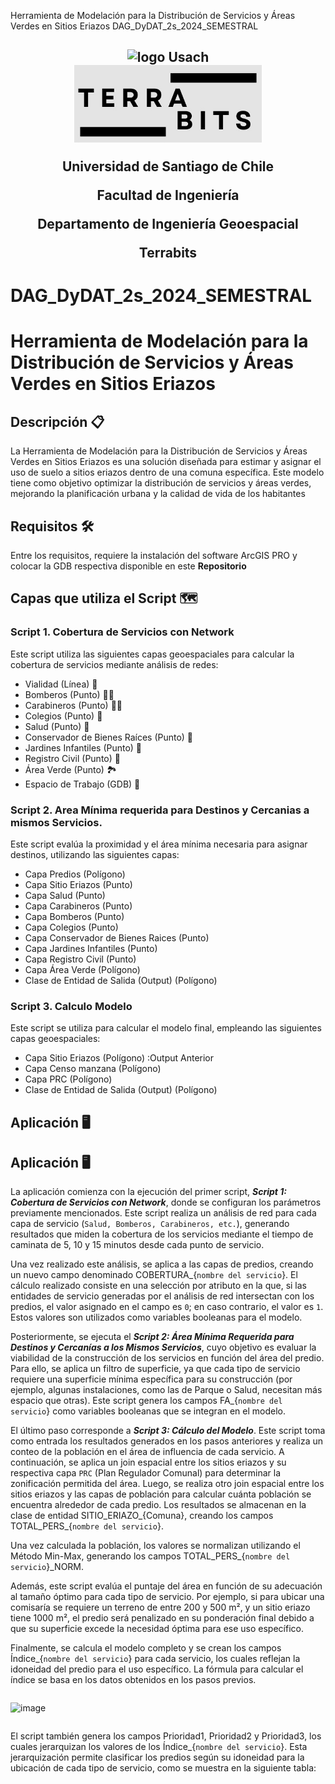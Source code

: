Herramienta de Modelación para la Distribución de Servicios y  Áreas Verdes en Sitios Eriazos
DAG_DyDAT_2s_2024_SEMESTRAL
<h2 align="center">
  <div>
  <img width="200" src="https://upload.wikimedia.org/wikipedia/commons/d/d9/Usach_P1.png" alt="logo Usach">
  </div>
 
  <img width= "300" src="https://github.com/noemiconcha/-Herramienta-de-Modelaci-n-para-la-Distribuci-n-de-Servicios-y-reas-Verdes-en-Sitios-Eriazos-/blob/main/Imagen%20de%20WhatsApp%202025-01-07%20a%20las%2018.43.05_e50f79a8.jpg" alt= "terrabits">

  <p>Universidad de Santiago de Chile
<p>Facultad de Ingeniería
<p>Departamento de Ingeniería Geoespacial
<p> Terrabits

# DAG_DyDAT_2s_2024_SEMESTRAL
# Herramienta de Modelación para la Distribución de Servicios y  Áreas Verdes en Sitios Eriazos
## Descripción 📋
<p>La Herramienta de Modelación para la Distribución de Servicios y Áreas Verdes en Sitios Eriazos es una solución diseñada para estimar y asignar el uso de suelo a sitios eriazos dentro de una comuna específica. Este modelo tiene como objetivo optimizar la distribución de servicios y áreas verdes, mejorando la planificación urbana y la calidad de vida de los habitantes
</p>

## Requisitos 🛠️
Entre los requisitos, requiere la instalación del software ArcGIS PRO y colocar la GDB respectiva disponible en este **Repositorio**

## Capas que utiliza el Script 🗺️

### Script 1. Cobertura de Servicios con Network
Este script utiliza las siguientes capas geoespaciales para calcular la cobertura de servicios mediante análisis de redes:
* Vialidad (Línea) 🚙
* Bomberos (Punto) 🧑‍🚒
* Carabineros (Punto) 👮‍♂️
* Colegios (Punto) 🏫 
* Salud (Punto) 🏥
* Conservador de Bienes Raíces (Punto) 🏢
* Jardines Infantiles (Punto) 🧸
* Registro Civil (Punto) 📝
* Área Verde (Punto) 🏞️
* Espacio de Trabajo (GDB) 📂

### Script 2. Area Mínima requerida para Destinos y Cercanias a mismos Servicios.
Este script evalúa la proximidad y el área mínima necesaria para asignar destinos, utilizando las siguientes capas:
* Capa Predios (Polígono)
* Capa Sitio Eriazos (Punto)
* Capa Salud (Punto)
* Capa Carabineros (Punto)
* Capa Bomberos (Punto)
* Capa Colegios (Punto)
* Capa Conservador de Bienes Raices (Punto)
* Capa Jardines Infantiles (Punto)
* Capa Registro Civil (Punto)
* Capa Área Verde (Polígono)
* Clase de Entidad de Salida (Output) (Polígono)
### Script 3. Calculo Modelo
Este script se utiliza para calcular el modelo final, empleando las siguientes capas geoespaciales:
* Capa Sitio Eriazos (Polígono) :Output Anterior
* Capa Censo manzana (Polígono)
* Capa PRC (Polígono)
* Clase de Entidad de Salida (Output) (Polígono)

  
  
## Aplicación 🖥️


## Aplicación 🖥️
La aplicación comienza con la ejecución del primer script, ***Script 1: Cobertura de Servicios con Network***, donde se configuran los parámetros previamente mencionados. Este script realiza un análisis de red para cada capa de servicio (``Salud, Bomberos, Carabineros, etc.``), generando resultados que miden la cobertura de los servicios mediante el tiempo de caminata de 5, 10 y 15 minutos desde cada punto de servicio.

Una vez realizado este análisis, se aplica a las capas de predios, creando un nuevo campo denominado COBERTURA_{``nombre del servicio``}. El cálculo realizado consiste en una selección por atributo en la que, si las entidades de servicio generadas por el análisis de red intersectan con los predios, el valor asignado en el campo es `0`; en caso contrario, el valor es `1`. Estos valores son utilizados como variables booleanas para el modelo.

Posteriormente, se ejecuta el ***Script 2: Área Mínima Requerida para Destinos y Cercanías a los Mismos Servicios***, cuyo objetivo es evaluar la viabilidad de la construcción de los servicios en función del área del predio. Para ello, se aplica un filtro de superficie, ya que cada tipo de servicio requiere una superficie mínima específica para su construcción (por ejemplo, algunas instalaciones, como las de Parque o Salud, necesitan más espacio que otras). Este script genera los campos FA_{``nombre del servicio``} como variables booleanas que se integran en el modelo.

El último paso corresponde a ***Script 3: Cálculo del Modelo***. Este script toma como entrada los resultados generados en los pasos anteriores y realiza un conteo de la población en el área de influencia de cada servicio. A continuación, se aplica un join espacial entre los sitios eriazos y su respectiva capa `PRC` (Plan Regulador Comunal) para determinar la zonificación permitida del área. Luego, se realiza otro join espacial entre los sitios eriazos y las capas de población para calcular cuánta población se encuentra alrededor de cada predio. Los resultados se almacenan en la clase de entidad SITIO_ERIAZO_{Comuna}, creando los campos TOTAL_PERS_{`nombre del servicio`}.

Una vez calculada la población, los valores se normalizan utilizando el Método Min-Max, generando los campos TOTAL_PERS_{`nombre del servicio`}_NORM.

Además, este script evalúa el puntaje del área en función de su adecuación al tamaño óptimo para cada tipo de servicio. Por ejemplo, si para ubicar una comisaría se requiere un terreno de entre 200 y 500 m², y un sitio eriazo tiene 1000 m², el predio será penalizado en su ponderación final debido a que su superficie excede la necesidad óptima para ese uso específico.

Finalmente, se calcula el modelo completo y se crean los campos Índice_{``nombre del servicio``} para cada servicio, los cuales reflejan la idoneidad del predio para el uso específico. La fórmula para calcular el índice se basa en los datos obtenidos en los pasos previos.

<p align="center" style="background-color: white; display: inline-block;">
  <img src="https://github.com/user-attachments/assets/754c67c5-1ee7-4a9d-bc4f-af5f721d749e" alt="image" />
</p>



El script también genera los campos Prioridad1, Prioridad2 y Prioridad3, los cuales jerarquizan los valores de los Índice_{``nombre del servicio``}. Esta jerarquización permite clasificar los predios según su idoneidad para la ubicación de cada tipo de servicio, como se muestra en la siguiente tabla:



